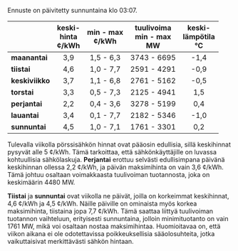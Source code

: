Ennuste on päivitetty sunnuntaina klo 03:07.

|             | keski-<br>hinta<br>¢/kWh | min - max<br>¢/kWh | tuulivoima<br>min - max<br>MW | keski-<br>lämpötila<br>°C |
|:-------------|:----------------:|:----------------:|:-------------:|:-------------:|
| **maanantai** | 3,9 | 1,5 - 6,3 | 3743 - 6695 | -1,4 |
| **tiistai**   | 4,6 | 1,0 - 7,7 | 2591 - 4291 | -0,9 |
| **keskiviikko** | 3,7 | 1,1 - 6,8 | 2761 - 5162 | -0,5 |
| **torstai**   | 3,3 | 0,5 - 7,3 | 2125 - 4941 | 1,5 |
| **perjantai** | 2,2 | 0,4 - 3,6 | 3278 - 5199 | 0,4 |
| **lauantai**  | 3,4 | 0,1 - 7,7 | 2182 - 5346 | -1,0 |
| **sunnuntai** | 4,5 | 1,0 - 7,1 | 1761 - 3301 | 0,2 |

Tulevalla viikolla pörssisähkön hinnat ovat pääosin edullisia, sillä keskihinnat pysyvät alle 5 ¢/kWh. Tämä tarkoittaa, että sähkönkäyttäjille on luvassa kohtuullisia sähkölaskuja. **Perjantai** erottuu selvästi edullisimpana päivänä keskihinnan ollessa 2,2 ¢/kWh, ja päivän maksimihinta on vain 3,6 ¢/kWh. Tämä johtuu osaltaan voimakkaasta tuulivoiman tuotannosta, joka on keskimäärin 4480 MW. 

**Tiistai** ja **sunnuntai** ovat viikolla ne päivät, joilla on korkeimmat keskihinnat, 4,6 ¢/kWh ja 4,5 ¢/kWh. Näille päiville on ominaista myös korkea maksimihinta, tiistaina jopa 7,7 ¢/kWh. Tämä saattaa liittyä tuulivoiman tuotannon vaihteluun, erityisesti sunnuntaina, jolloin minimituotanto on vain 1761 MW, mikä voi osaltaan nostaa maksimihintaa. Huomioitavaa on, että viikon aikana ei ole odotettavissa poikkeuksellisia sääolosuhteita, jotka vaikuttaisivat merkittävästi sähkön hintaan.